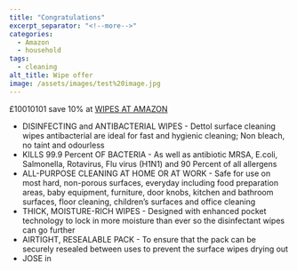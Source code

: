 ```yaml
---
title: "Congratulations"
excerpt_separator: "<!--more-->"
categories:
  - Amazon
  - household
tags:
  - cleaning
alt_title: Wipe offer
image: /assets/images/test%20image.jpg
---
```

£10010101 save 10% at [WIPES AT AMAZON](https://www.amazon.co.uk/Dettol-Antibacterial-Surface-Cleaning-Wipes/dp/B01N16BG67/ref=sr_1_4?m=A2OAJ7377F756P&pf_rd_i=8873237031&pf_rd_m=A3P5ROKL5A1OLE&pf_rd_p=7eb1dc62-ff0c-4f0b-9617-70201bba1b47&pf_rd_r=9QY6RFM3E20GM64CQVGH&pf_rd_s=merchandised-search-4&pf_rd_t=101&qid=1665836966&s=warehouse-deals&sr=1-4)
<!--more-->
<ul>
<li>DISINFECTING and ANTIBACTERIAL WIPES - Dettol surface cleaning wipes antibacterial are ideal for fast and hygienic cleaning; Non bleach, no taint and odourless</li>
<li>KILLS 99.9 Percent OF BACTERIA - As well as antibiotic MRSA, E.coli, Salmonella, Rotavirus, Flu virus (H1N1) and 90 Percent of all allergens</li>
<li>ALL-PURPOSE CLEANING AT HOME OR AT WORK - Safe for use on most hard, non-porous surfaces, everyday including food preparation areas, baby equipment, furniture, door knobs, kitchen and bathroom surfaces, floor cleaning, children’s surfaces and office cleaning</li>
<li>THICK, MOISTURE-RICH WIPES - Designed with enhanced pocket technology to lock in more moisture than ever so the disinfectant wipes can go further</li>
<li>AIRTIGHT, RESEALABLE PACK - To ensure that the pack can be securely resealed between uses to prevent the surface wipes drying out</li>
<li>JOSE in</li>
</ul>
